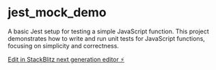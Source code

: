 # jest_mock_demo

A basic Jest setup for testing a simple JavaScript function. This project demonstrates how to write and run unit tests for JavaScript functions, focusing on simplicity and correctness.

[Edit in StackBlitz next generation editor ⚡️](https://stackblitz.com/~/github.com/poorna-theekshana/jest_mock_demo)
